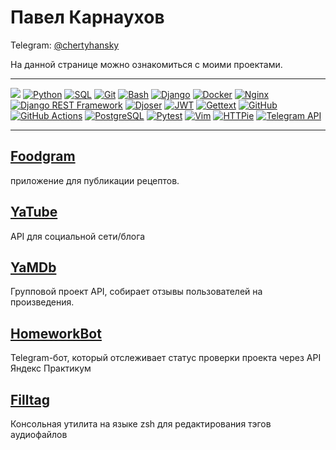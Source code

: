 # Павел Карнаухов

Telegram: [@chertyhansky](https://t.me/chertyhansky)

На данной странице можно ознакомиться с моими проектами.

---

![](https://komarev.com/ghpvc/?username=chertyhansky)
[![Python](https://img.shields.io/badge/Python-464646?logo=python)](https://www.python.org/)
[![SQL](https://img.shields.io/badge/SQL-464646?logo=sql)](https://ru.wikipedia.org/wiki/SQL)
[![Git](https://img.shields.io/badge/Git-464646?logo=git)](https://git.kernel.org/pub/scm/git/git.git/)
[![Bash](https://img.shields.io/badge/Shell-464646?logo=zsh)](https://git.savannah.gnu.org/cgit/bash.git)
[![Django](https://img.shields.io/badge/Django-464646?logo=django)](https://www.djangoproject.com/)
[![Docker](https://img.shields.io/badge/Docker-464646?logo=docker)](https://www.docker.com/)
[![Nginx](https://img.shields.io/badge/Nginx-464646?logo=nginx)](https://nginx.org/ru/)
[![Django REST Framework](https://img.shields.io/badge/Django%20REST%20Framework-464646?logo=django)](https://docs.pytest.org/en/6.2.x/)
[![Djoser](https://img.shields.io/badge/Djoser-464646?logo=django)](https://pypi.org/project/djoser/)
[![JWT](https://img.shields.io/badge/JWT-464646?logo=django)](https://jwt.io/)
[![Gettext](https://img.shields.io/badge/Gettext-464646?logo=local)](https://www.gnu.org/software/gettext/)
[![GitHub](https://img.shields.io/badge/GitHub-464646?logo=github)](https://github.com/)
[![GitHub Actions](https://img.shields.io/badge/GitHub_Actions-464646?logo=githubactions)](https://github.com/features/actions)
[![PostgreSQL](https://img.shields.io/badge/PostgreSQL-464646?logo=postgresql)](https://www.postgresql.org/)
[![Pytest](https://img.shields.io/badge/Pytest-464646?logo=pytest)](https://docs.pytest.org/en/6.2.x/)
[![Vim](https://img.shields.io/badge/Vim-464646?logo=neovim)](https://www.vim.org/)
[![HTTPie](https://img.shields.io/badge/HTTPie-464646?logo=httpie)](https://httpie.io/)
[![Telegram API](https://img.shields.io/badge/Telegram_Bot_API-464646?logo=telegram)](https://core.telegram.org/bots/api-changelog)

---


## [Foodgram](https://github.com/chertyhansky/foodgram-project-react)

приложение для публикации рецептов.

## [YaTube](https://github.com/chertyhansky/api_final_yatube)

API для социальной сети/блога

## [YaMDb](https://github.com/chertyhansky/api_yamdb)

Групповой проект API, собирает отзывы пользователей на произведения.

## [HomeworkBot](https://github.com/chertyhansky/homework_bot)

Telegram-бот, который отслеживает статус проверки проекта через API Яндекс Практикум

## [Filltag](https://github.com/chertyhansky/filltag)

Консольная утилита на языке zsh для редактирования тэгов аудиофайлов
